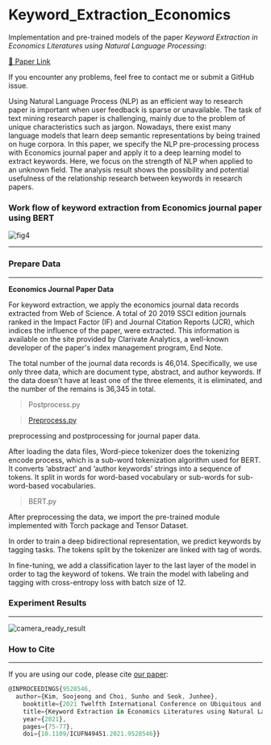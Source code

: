 # Keyword_Extraction_Economics

Implementation and pre-trained models of the paper *Keyword Extraction in Economics Literatures using Natural Language Processing*:

[🔗 Paper Link](https://ieeexplore.ieee.org/stamp/stamp.jsp?arnumber=9528546)

If you encounter any problems, feel free to contact me or submit a GitHub issue.

Using Natural Language Process (NLP) as an efficient way to research paper is important when user feedback is sparse or unavailable.
The task of text mining research paper is challenging, mainly due to the problem of unique characteristics such as jargon.
Nowadays, there exist many language models that learn deep semantic representations by being trained on huge corpora.
In this paper, we specify the NLP pre-processing process with Economics journal paper and apply it to a deep learning model to extract keywords.
Here, we focus on the strength of NLP when applied to an unknown field.
The analysis result shows the possibility and potential usefulness of the relationship research between keywords in research papers.

### Work flow of keyword extraction from Economics journal paper using BERT
![fig4](https://user-images.githubusercontent.com/48557539/193765866-86792ecd-420d-426d-996b-627aa0584efc.jpg)

---


### Prepare Data

---

**Economics Journal Paper Data**

For keyword extraction, we apply the economics journal data records extracted from Web of Science. A total of 20 2019 SSCI edition journals ranked in the Impact Factor (IF) and Journal Citation Reports (JCR), which indices the influence of the paper, were extracted. This information is available on the site provided by Clarivate Analytics, a well-known developer of the paper's index management program, End Note. 

The total number of the journal data records is 46,014.
Specifically, we use only three data, which are document type, abstract, and author keywords.
If the data doesn’t have at least one of the three elements, it is eliminated, and the number
of the remains is 36,345 in total.

> Postprocess.py
> 

> [Preprocess.py](http://Preprocess.py)
> 

preprocessing and postprocessing for journal paper data. 

After loading the data files, Word-piece tokenizer does the tokenizing encode process, which is a sub-word tokenization algorithm used for BERT. It converts ‘abstract’ and ‘author keywords’ strings into a sequence of tokens. It split in words for word-based vocabulary or sub-words for sub-word-based vocabularies.

> BERT.py
> 

After preprocessing the data, we import the pre-trained module implemented with Torch package and Tensor Dataset. 

In order to train a deep bidirectional representation, we predict keywords by tagging tasks. The tokens split by the tokenizer are linked with tag of words. 

In fine-tuning, we add a classification layer to the last layer of the model in order to tag the keyword of tokens. We train the model with labeling and tagging with cross-entropy loss with batch size of 12.

### Experiment Results

---
![camera_ready_result](https://user-images.githubusercontent.com/48557539/193765896-4a0252df-1b1b-4e65-92df-1f1d474623f9.PNG)


### How to Cite

---

If you are using our code, please cite [our paper](https://ieeexplore.ieee.org/document/9528546):

```jsx
@INPROCEEDINGS{9528546,
  author={Kim, Soojeong and Choi, Sunho and Seok, Junhee},  
	booktitle={2021 Twelfth International Conference on Ubiquitous and Future Networks (ICUFN)},   
	title={Keyword Extraction in Economics Literatures using Natural Language Processing},   
	year={2021},  
	pages={75-77},  
	doi={10.1109/ICUFN49451.2021.9528546}}
```
